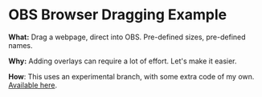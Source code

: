 # OBS Browser Dragging Example

**What:** Drag a webpage, direct into OBS. Pre-defined sizes, pre-defined names.

**Why:** Adding overlays can require a lot of effort. Let's make it easier.

**How**: This uses an experimental branch, with some extra code of my own. [Available here](https://github.com/WizardCM/obs-studio/commits/drag-drop-urls).
